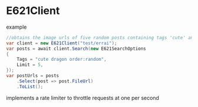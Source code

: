 # E621Client
example
```csharp
//obtains the image urls of five random posts containing tags 'cute' and 'dragon'
var client = new E621Client("test/errai");
var posts = await client.Search(new E621SearchOptions
{
    Tags = "cute dragon order:random",
    Limit = 5,
});
var postUrls = posts
    .Select(post => post.FileUrl)
    .ToList();
```

implements a rate limiter to throttle requests at one per second
